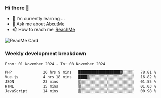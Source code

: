 ### Hi there 👋

- 🌱 I’m currently learning ...
- 💬 Ask me about [AboutMe](https://www.itzcy.com/about)
- 📫 How to reach me: [ReachMe](https://www.itzcy.com/about)

![ReadMe Card](https://github-readme-stats-ten-gilt.vercel.app/api?username=SuperChenYun&show_icons=true&title_color=fff&icon_color=79ff97&text_color=9f9f9f&bg_color=151515&hide_border=true)

### Weekly development breakdown
<!--START_SECTION:waka-->

```txt
From: 01 November 2024 - To: 08 November 2024

PHP              20 hrs 9 mins   ███████████████████▓░░░░░   78.81 %
Vue.js           4 hrs 18 mins   ████▒░░░░░░░░░░░░░░░░░░░░   16.82 %
JSON             23 mins         ▒░░░░░░░░░░░░░░░░░░░░░░░░   01.55 %
HTML             15 mins         ▒░░░░░░░░░░░░░░░░░░░░░░░░   01.03 %
JavaScript       14 mins         ▒░░░░░░░░░░░░░░░░░░░░░░░░   00.98 %
```

<!--END_SECTION:waka-->

